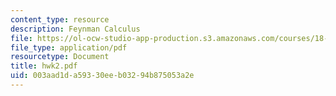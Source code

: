 ```yaml
---
content_type: resource
description: Feynman Calculus
file: https://ol-ocw-studio-app-production.s3.amazonaws.com/courses/18-238-geometry-and-quantum-field-theory-fall-2002/003aad1da59330eeb03294b875053a2e_hwk2.pdf
file_type: application/pdf
resourcetype: Document
title: hwk2.pdf
uid: 003aad1d-a593-30ee-b032-94b875053a2e
---
```

